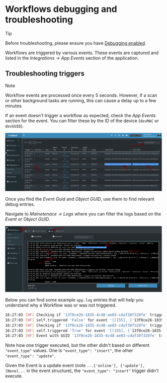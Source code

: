 # Workflows debugging and troubleshooting

> [!TIP]
> Before troubleshooting, please ensure you have [Debugging enabled](./DEBUG_TIPS.md).

Workflows are triggered by various events. These events are captured and listed in the _Integrations -> App Events_ section of the application. 

## Troubleshooting triggers

> [!NOTE]
> Workflow events are processed once every 5 seconds. However, if a scan or other background tasks are running, this can cause a delay up to a few minutes. 

If an event doesn't trigger a workflow as expected, check the _App Events_ section for the event. You can filter these by the ID of the device (`devMAC` or `devGUID`). 

![App events search](./img/WORKFLOWS/workflows_app_events_search.png)

Once you find the _Event Guid_ and _Object GUID_, use them to find relevant debug entries. 

Navigate to _Mainetenace -> Logs_ where you can filter the logs based on the _Event or Object GUID_. 

![Log events search](./img/WORKFLOWS/workflows_logs_search.png)

Below you can find some example `app.log` entries that will help you understand why a Workflow was or was not triggered.

```bash
16:27:03 [WF] Checking if '13f0ce26-1835-4c48-ae03-cdaf38f328fe' triggers the workflow 'Sample Device Update Workflow'
16:27:03 [WF] self.triggered 'False' for event '[[155], ['13f0ce26-1835-4c48-ae03-cdaf38f328fe'], [0], ['2025-04-02 05:26:56'], ['Devices'], ['050b6980-7af6-4409-950d-08e9786b7b33'], ['DEVICES'], ['00:11:32:ef:a5:6c'], ['192.168.1.82'], ['050b6980-7af6-4409-950d-08e9786b7b33'], [None], [0], [0], ['devPresentLastScan'], ['online'], ['update'], [None], [None], [None], [None]] and trigger {"object_type": "Devices", "event_type": "insert"}' 
16:27:03 [WF] Checking if '13f0ce26-1835-4c48-ae03-cdaf38f328fe' triggers the workflow 'Location Change'
16:27:03 [WF] self.triggered 'True' for event '[[155], ['13f0ce26-1835-4c48-ae03-cdaf38f328fe'], [0], ['2025-04-02 05:26:56'], ['Devices'], ['050b6980-7af6-4409-950d-08e9786b7b33'], ['DEVICES'], ['00:11:32:ef:a5:6c'], ['192.168.1.82'], ['050b6980-7af6-4409-950d-08e9786b7b33'], [None], [0], [0], ['devPresentLastScan'], ['online'], ['update'], [None], [None], [None], [None]] and trigger {"object_type": "Devices", "event_type": "update"}' 
16:27:03 [WF] Event with GUID '13f0ce26-1835-4c48-ae03-cdaf38f328fe' triggered the workflow 'Location Change'
```

Note how one trigger executed, but the other didn't based on different `"event_type"` values. One is `"event_type": "insert"`, the other `"event_type": "update"`.

Given the Event is a update event (note `...['online'], ['update'], [None]...` in the event structure), the `"event_type": "insert"` trigger didn't execute.



